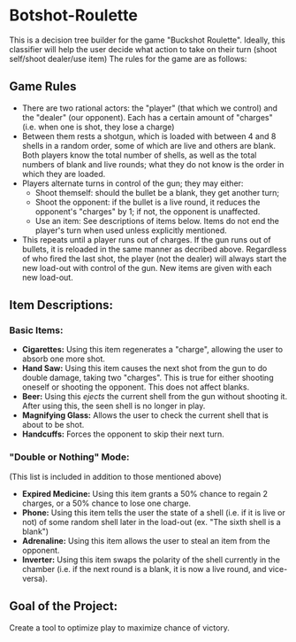 # Botshot-Roulette

This is a decision tree builder for the game "Buckshot Roulette". Ideally, this classifier will help the user decide what action to take on their turn (shoot self/shoot dealer/use item)
The rules for the game are as follows:

## Game Rules

* There are two rational actors: the "player" (that which we control) and the "dealer" (our opponent). Each has a certain amount of "charges" (i.e. when one is shot, they lose a charge)
* Between them rests a shotgun, which is loaded with between 4 and 8 shells in a random order, some of which are live and others are blank. Both players know the total number of shells, as well as the total numbers of blank and live rounds; what they do not know is the order in which they are loaded.
* Players alternate turns in control of the gun; they may either:
  * Shoot themself: should the bullet be a blank, they get another turn;
  * Shoot the opponent: if the bullet is a live round, it reduces the opponent's "charges" by 1; if not, the opponent is unaffected.
  * Use an item: See descriptions of items below. Items do not end the player's turn when used unless explicitly mentioned.
* This repeats until a player runs out of charges. If the gun runs out of bullets, it is reloaded in the same manner as decribed above. Regardless of who fired the last shot, the player (not the dealer) will always start the new load-out with control of the gun. New items are given with each new load-out.

## Item Descriptions:

### Basic Items:

* **Cigarettes:** Using this item regenerates a "charge", allowing the user to absorb one more shot.
* **Hand Saw:** Using this item causes the next shot from the gun to do double damage, taking two "charges". This is true for either shooting oneself or shooting the opponent. This does not affect blanks.
* **Beer:** Using this _ejects_ the current shell from the gun without shooting it. After using this, the seen shell is no longer in play.
* **Magnifying Glass:** Allows the user to check the current shell that is about to be shot.
* **Handcuffs:** Forces the opponent to skip their next turn.

### "Double or Nothing" Mode:
(This list is included in addition to those mentioned above)
* **Expired Medicine:** Using this item grants a 50% chance to regain 2 charges, or a 50% chance to lose one charge.
* **Phone:** Using this item tells the user the state of a shell (i.e. if it is live or not) of some random shell later in the load-out (ex. "The sixth shell is a blank")
* **Adrenaline:** Using this item allows the user to steal an item from the opponent.
* **Inverter:** Using this item swaps the polarity of the shell currently in the chamber (i.e. if the next round is a blank, it is now a live round, and vice-versa).


## Goal of the Project:
Create a tool to optimize play to maximize chance of victory.
